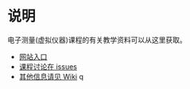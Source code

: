 # 说明

电子测量(虚拟仪器)课程的有关教学资料可以从这里获取。

* [网站入口](http://o.iee.io/vi-course)
* [课程讨论在 issues](https://github.com/su-da/vi-course/issues)
* [其他信息请见 Wiki](https://github.com/su-da/vi-course/wiki)
q